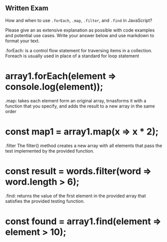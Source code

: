 ## Written Exam

How and when to use `.forEach`, `.map`, `.filter`, and `.find` in JavaScript?

Please give an as extensive explanation as possible with code examples and potential use cases. Write your answer below and use markdown to format your text.

.forEach:
is a control flow statement for traversing items in a collection. Foreach is usually used in place of a standard for loop statement
# array1.forEach(element => console.log(element));

.map:
takes each element form an original array, trnasforms it with a function that you specify, and adds the result to a new array in the same order
# const map1 = array1.map(x => x * 2);

.filter
The filter() method creates a new array with all elements that pass the test implemented by the provided function.
# const result = words.filter(word => word.length > 6);

.find:
returns the value of the first element in the provided array that satisfies the provided testing function.
# const found = array1.find(element => element > 10);
